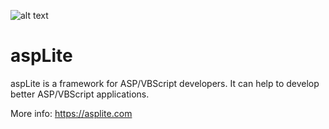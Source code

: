 
![alt text](https://asplite.com/assets/images/logo-200x127.png "aspLite logo")
# aspLite

aspLite is a framework for ASP/VBScript developers. It can help to develop better ASP/VBScript applications. 

More info: https://asplite.com
